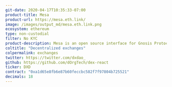 ```yaml
---
git-date: 2020-04-17T10:35:33-07:00
product-title: Mesa
product-url: https://mesa.eth.link/
image: /images/output_md/mesa.eth.link.png
ecosystem: ethereum
type: non-custodial
filter: No KYC
product-description: Mesa is an open source interface for Gnosis Protocol, a fully permissionless DEX that enables ring trades to maximize liquidity.
coltitle: "Decentralized exchanges"
colpermalink: exchanges
twitter: https://twitter.com/dxdao_
github: https://github.com/dOrgTech/dex-react
ticker: DXD
contract: "0xa1d65e8fb6e87b60feccbc582f7f97804b725521"
decimals: 18
---
```

